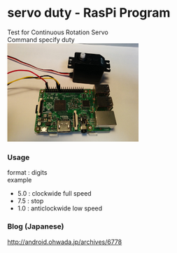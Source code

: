 # servo duty - RasPi Program

Test for Continuous Rotation Servo <br/>
Command specify duty <br>
<img src="https://github.com/FabLabKannai/SumobotJr/blob/master/docs/raspi/raspi_servo.jpg" width="300" /> <br/>

### Usage
format : digits <br>
example <br>
- 5.0 : clockwide full speed <br>
- 7.5 : stop <br>
- 1.0 : anticlockwide low speed <br>

### Blog (Japanese)
http://android.ohwada.jp/archives/6778
